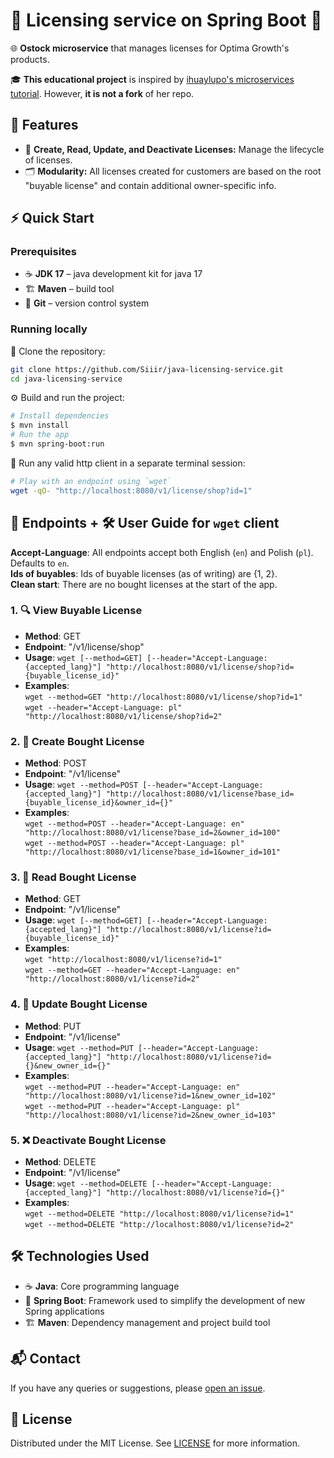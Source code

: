 # 📜 Licensing service on Spring Boot 🍃

🌐 **Ostock microservice** that manages licenses for Optima Growth's products.

🎓 **This educational project** is inspired by [ihuaylupo's microservices tutorial](https://github.com/ihuaylupo/manning-smia). However, **it is not a fork** of her repo.


## 🌟 Features

- 🔧 **Create, Read, Update, and Deactivate Licenses:** Manage the lifecycle of licenses.
- 🗂  **Modularity:** All licenses created for customers are based on the root "buyable license" and contain additional owner-specific info.


## ⚡ Quick Start

### Prerequisites
* ☕ **JDK 17** – java development kit for java 17
* 🏗️  **Maven** – build tool
* 🐙 **Git** – version control system

### Running locally

🐑 Clone the repository:

```bash
git clone https://github.com/Siiir/java-licensing-service.git
cd java-licensing-service
```

⚙️ Build and run the project:  
```bash
# Install dependencies
$ mvn install
# Run the app
$ mvn spring-boot:run
```

🎯 Run any valid http client in a separate terminal session:
```bash
# Play with an endpoint using `wget`
wget -qO- "http://localhost:8080/v1/license/shop?id=1"
```  


## 📝 Endpoints + 🛠️ User Guide for `wget` client

**Accept-Language**: All endpoints accept both English (`en`) and Polish (`pl`). Defaults to `en`.  
**Ids of buyables**: Ids of buyable licenses (as of writing) are {1, 2}.  
**Clean start**: There are no bought licenses at the start of the app. 

### 1. **🔍 View Buyable License**
- **Method**: GET
- **Endpoint**: "/v1/license/shop"
- **Usage**: 
  `wget [--method=GET] [--header="Accept-Language: {accepted_lang}"] "http://localhost:8080/v1/license/shop?id={buyable_license_id}"`  
- **Examples**:  
  `wget --method=GET "http://localhost:8080/v1/license/shop?id=1"`  
  `wget --header="Accept-Language: pl" "http://localhost:8080/v1/license/shop?id=2"`  

### 2. **🛒 Create Bought License**
- **Method**: POST
- **Endpoint**: "/v1/license"
- **Usage**: 
  `wget --method=POST [--header="Accept-Language: {accepted_lang}"] "http://localhost:8080/v1/license?base_id={buyable_license_id}&owner_id={}"`  
- **Examples**:  
  `wget --method=POST --header="Accept-Language: en" "http://localhost:8080/v1/license?base_id=2&owner_id=100"`  
  `wget --method=POST --header="Accept-Language: pl" "http://localhost:8080/v1/license?base_id=1&owner_id=101"`  

### 3. **📄 Read Bought License**
- **Method**: GET
- **Endpoint**: "/v1/license"
- **Usage**: 
  `wget [--method=GET] [--header="Accept-Language: {accepted_lang}"] "http://localhost:8080/v1/license?id={buyable_license_id}"`  
- **Examples**:  
  `wget "http://localhost:8080/v1/license?id=1"`  
  `wget --method=GET --header="Accept-Language: en" "http://localhost:8080/v1/license?id=2"`  

### 4. **📝 Update Bought License**
- **Method**: PUT
- **Endpoint**: "/v1/license"
- **Usage**: 
  `wget --method=PUT [--header="Accept-Language: {accepted_lang}"] "http://localhost:8080/v1/license?id={}&new_owner_id={}"`  
- **Examples**:  
  `wget --method=PUT --header="Accept-Language: en" "http://localhost:8080/v1/license?id=1&new_owner_id=102"`  
  `wget --method=PUT --header="Accept-Language: pl" "http://localhost:8080/v1/license?id=2&new_owner_id=103"`  

### 5. **❌ Deactivate Bought License**
- **Method**: DELETE
- **Endpoint**: "/v1/license"
- **Usage**: 
  `wget --method=DELETE [--header="Accept-Language: {accepted_lang}"] "http://localhost:8080/v1/license?id={}"`  
- **Examples**:  
  `wget --method=DELETE "http://localhost:8080/v1/license?id=1"`  
  `wget --method=DELETE "http://localhost:8080/v1/license?id=2"`  


## 🛠 Technologies Used

- ☕ **Java**: Core programming language
- 🍃 **Spring Boot**: Framework used to simplify the development of new Spring applications
- 🏗️  **Maven**: Dependency management and project build tool


## 📬 Contact

If you have any queries or suggestions, please [open an issue](https://github.com/Siiir/java-licensing-service/issues).


## 📝 License

Distributed under the MIT License. See [LICENSE](./LICENSE) for more information.
